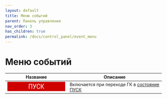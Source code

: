 ```yaml
---
layout: default
title: Меню событий
parent: Панель управления
nav_order: 3
has_children: true
permalink: /docs/control_panel/event_menu
---
```


# Меню событий

<table> 
  <thead> 
    <tr> 
      <th style="text-align: center">Название</th>
      <th style="text-align: center">Описание</th>
    </tr>
  </thead> 
  <tbody>
    <tr>
      <td style="text-align: center"><img src="../../assets/icons/screen_indicator/si_pusk.png" width="210" height="30"></td>
      <td style="text-align: left">Включается при переходе ГК в <a href="/gk_manual/docs/getting_started#состояние_пуск">состояние ПУСК</a></td>
    </tr>
  </tbody>
</table>
